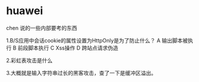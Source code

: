 # huawei

chen 说的一些内部要考的东西

1.B/S应用中会话cookie的属性设置为HttpOnly是为了防止什么？
A 输出脚本被执行
B 前段脚本执行
C Xss操作
D 跨站点请求伪造

2.彩虹表攻击是什么

3.大概就是输入字符串过长的黑客攻击，查了一下是缓冲区溢出。
